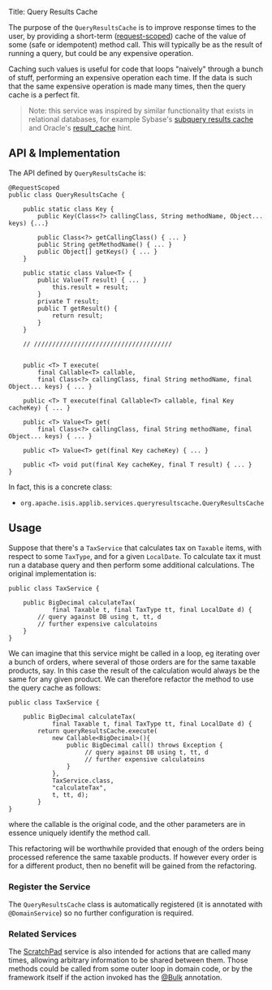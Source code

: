 Title: Query Results Cache

The purpose of the `QueryResultsCache` is to improve response times to the user, by providing a short-term ([request-scoped](../../more-advanced-topics/how-to-09-020-How-to-write-a-typical-domain-service.html)) cache of the value of some (safe or idempotent) method call.  This will typically be as the result of running a query, but could be any expensive operation.

Caching such values is useful for code that loops "naively" through a bunch of stuff, performing an expensive operation each time.  If the data is such that the same expensive operation is made many times, then the query cache is a perfect fit.

> Note: this service was inspired by similar functionality that exists in relational databases, for example Sybase's [subquery results cache](http://infocenter.sybase.com/help/index.jsp?topic=/com.sybase.dc20023_1251/html/optimizer/X43480.htm) and Oracle's [result_cache](http://www.dba-oracle.com/oracle11g/oracle_11g_result_cache_sql_hint.htm) hint.


## API & Implementation

The API defined by `QueryResultsCache` is:

    @RequestScoped
    public class QueryResultsCache {
    
        public static class Key {
            public Key(Class<?> callingClass, String methodName, Object... keys) {...}
            
            public Class<?> getCallingClass() { ... }
            public String getMethodName() { ... }
            public Object[] getKeys() { ... }
        }
        
        public static class Value<T> {
            public Value(T result) { ... }
                this.result = result;
            }
            private T result;
            public T getResult() {
                return result;
            }
        }
        
        // //////////////////////////////////////
    
        
        public <T> T execute(
            final Callable<T> callable, 
            final Class<?> callingClass, final String methodName, final Object... keys) { ... }
    
        public <T> T execute(final Callable<T> callable, final Key cacheKey) { ... }
    
        public <T> Value<T> get(
            final Class<?> callingClass, final String methodName, final Object... keys) { ... }
        
        public <T> Value<T> get(final Key cacheKey) { ... }
    
        public <T> void put(final Key cacheKey, final T result) { ... }
    }


In fact, this is a concrete class:

* `org.apache.isis.applib.services.queryresultscache.QueryResultsCache`


## Usage

Suppose that there's a `TaxService` that calculates tax on `Taxable` items, with respect to some `TaxType`, and for a given `LocalDate`.  To calculate tax it must run a database query and then perform some additional calculations.  The original implementation is:

    public class TaxService {

        public BigDecimal calculateTax(
                final Taxable t, final TaxType tt, final LocalDate d) {
            // query against DB using t, tt, d
            // further expensive calculatoins
        }
    }

We can imagine that this service might be called in a loop, eg iterating over a bunch of orders, where several of those orders are for the same taxable products, say.  In this case the result of the calculation would always be the same for any given product.  We can therefore refactor the method to use the query cache as follows:
 
    public class TaxService {

        public BigDecimal calculateTax(
                final Taxable t, final TaxType tt, final LocalDate d) {
            return queryResultsCache.execute(
                new Callable<BigDecimal>(){ 
                    public BigDecimal call() throws Exception {
                         // query against DB using t, tt, d
                         // further expensive calculatoins
                    }
                },
                TaxService.class, 
                "calculateTax", 
                t, tt, d);
            }
    }

where the callable is the original code, and the other parameters are in essence uniquely identify the method call.

This refactoring will be worthwhile provided that enough of the orders being processed reference the same taxable products.  If however every order is for a different product, then no benefit will be gained from the refactoring.

### Register the Service

The `QueryResultsCache` class is automatically registered (it is annotated with `@DomainService`) so no further configuration is required.



### Related Services

The [ScratchPad](./scratchpad.html) service is also intended for actions that are called many times, allowing arbitrary information to be shared between them.  Those methods could be called from some outer loop in domain code, or by the framework itself if the action invoked has the [@Bulk](../recognized-annotations/Bulk.html) annotation. 